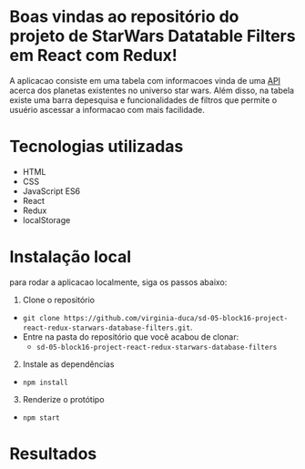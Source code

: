 # Boas vindas ao repositório do projeto de StarWars Datatable Filters em React com Redux!

A aplicacao consiste em uma tabela com informacoes vinda de uma [API](https://swapi-trybe.herokuapp.com/api) acerca dos planetas existentes no universo star wars. Além disso, na tabela existe uma barra depesquisa e funcionalidades de filtros que permite o usuério ascessar a informacao com mais facilidade.

# Tecnologias utilizadas

- HTML
- CSS
- JavaScript ES6
- React
- Redux
- localStorage

# Instalação local

para rodar a aplicacao localmente, siga os passos abaixo:
1. Clone o repositório
  * `git clone https://github.com/virginia-duca/sd-05-block16-project-react-redux-starwars-database-filters.git`.
  * Entre na pasta do repositório que você acabou de clonar:
    * `sd-05-block16-project-react-redux-starwars-database-filters`

2. Instale as dependências
  * `npm install`

3. Renderize o protótipo
  * `npm start`
 

# Resultados
